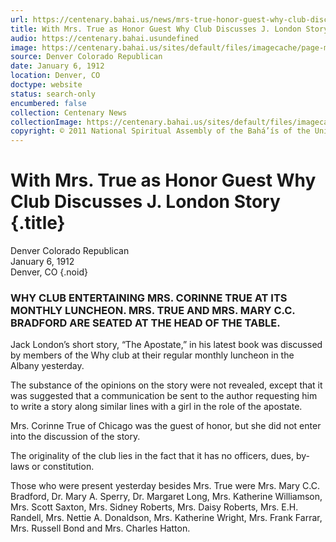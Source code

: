 ```yaml
---
url: https://centenary.bahai.us/news/mrs-true-honor-guest-why-club-discusses-j-london-story
title: With Mrs. True as Honor Guest Why Club Discusses J. London Story
audio: https://centenary.bahai.usundefined
image: https://centenary.bahai.us/sites/default/files/imagecache/page-main-image/images/press_clippings/01-06-1912%20Denver%20Republican%20With%20Mrs%20True.png
source: Denver Colorado Republican
date: January 6, 1912
location: Denver, CO
doctype: website
status: search-only
encumbered: false
collection: Centenary News
collectionImage: https://centenary.bahai.us/sites/default/files/imagecache/theme-image/main_image/abdulbaha-overview-small_0.jpg
copyright: © 2011 National Spiritual Assembly of the Bahá’ís of the United States
---
```



# With Mrs. True as Honor Guest Why Club Discusses J. London Story {.title}

Denver Colorado Republican  
January 6, 1912  
Denver, CO
{.noid}  



### WHY CLUB ENTERTAINING MRS. CORINNE TRUE AT ITS MONTHLY LUNCHEON. MRS. TRUE AND MRS. MARY C.C. BRADFORD ARE SEATED AT THE HEAD OF THE TABLE.

Jack London’s short story, “The Apostate,” in his latest book was discussed by members of the Why club at their regular monthly luncheon in the Albany yesterday.

The substance of the opinions on the story were not revealed, except that it was suggested that a communication be sent to the author requesting him to write a story along similar lines with a girl in the role of the apostate.

Mrs. Corinne True of Chicago was the guest of honor, but she did not enter into the discussion of the story.

The originality of the club lies in the fact that it has no officers, dues, by-laws or constitution.

Those who were present yesterday besides Mrs. True were Mrs. Mary C.C. Bradford, Dr. Mary A. Sperry, Dr. Margaret Long, Mrs. Katherine Williamson, Mrs. Scott Saxton, Mrs. Sidney Roberts, Mrs. Daisy Roberts, Mrs. E.H. Randell, Mrs. Nettie A. Donaldson, Mrs. Katherine Wright, Mrs. Frank Farrar, Mrs. Russell Bond and Mrs. Charles Hatton.